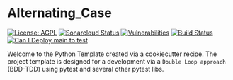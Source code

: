# Alternating_Case

[![License: AGPL](https://img.shields.io/badge/License-AGPL-blue.svg)](https://github.com/gotreasa/alternating_case/blob/main/LICENSE)
[![Sonarcloud Status](https://sonarcloud.io/api/project_badges/measure?project=gotreasa_alternating_case&metric=alert_status)](https://sonarcloud.io/dashboard?id=gotreasa_alternating_case)
[![Vulnerabilities](https://sonarcloud.io/api/project_badges/measure?project=gotreasa_alternating_case&metric=vulnerabilities)](https://sonarcloud.io/summary/new_code?id=gotreasa_alternating_case)
[![Build Status](https://github.com/gotreasa/alternating_case/actions/workflows/cicd.yml/badge.svg)](https://github.com/gotreasa/alternating_case/actions/workflows/cicd.yml)
[![Can I Deploy main to test](https://gotreasa.pactflow.io/pacticipants/alternating_case_app/branches/main/latest-version/can-i-deploy/to-environment/test/badge)](https://gotreasa.pactflow.io/hal-browser/browser.html#https://gotreasa.pactflow.io/pacticipants/alternating_case_app/branches/main/latest-version/can-i-deploy/to-environment/test/badge)

Welcome to the Python Template created via a cookiecutter recipe. The project template is designed for a development via a `Double Loop approach` (BDD-TDD) using pytest and several other pytest libs.